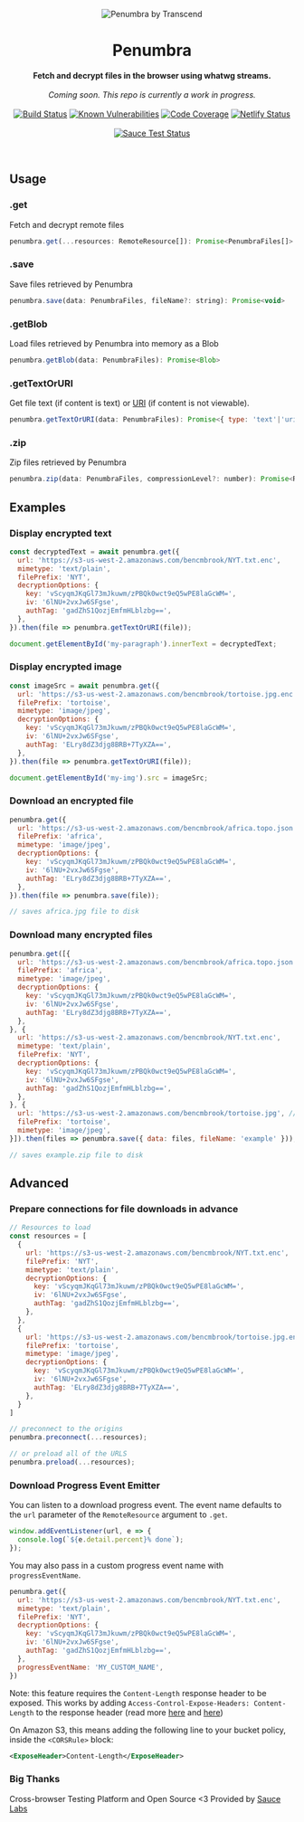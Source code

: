 <p align="center">
  <img alt="Penumbra by Transcend" src="https://user-images.githubusercontent.com/7354176/61583246-43519500-aaea-11e9-82a2-e7470f3d4e00.png"/>
</p>
<h1 align="center">Penumbra</h1>
<p align="center">
  <strong>Fetch and decrypt files in the browser using whatwg streams.</strong>
  <br /><br />
  <i>Coming soon. This repo is currently a work in progress.</i>
  <br /><br />
  <a href="https://travis-ci.com/transcend-io/penumbra"><img src="https://travis-ci.com/transcend-io/penumbra.svg?branch=master" alt="Build Status"></a>
  <a href="https://snyk.io//test/github/transcend-io/penumbra?targetFile=package.json"><img src="https://snyk.io//test/github/transcend-io/penumbra/badge.svg?targetFile=package.json" alt="Known Vulnerabilities"></a>
  <a href="https://codecov.io/gh/transcend-io/penumbra"><img src="https://codecov.io/gh/transcend-io/penumbra/branch/master/graph/badge.svg" alt="Code Coverage"></a>
  <a href="https://app.netlify.com/sites/penumbra-demo/deploys"><img src="https://api.netlify.com/api/v1/badges/533125dc-c7af-4442-af32-df7283c7322b/deploy-status" alt="Netlify Status"></a>
  <br /><br />
  <a href="https://saucelabs.com/u/penumbra"><img src="https://saucelabs.com/browser-matrix/penumbra.svg?auth=c2b96594999df3d684c9af8d63a0c61e" alt="Sauce Test Status"></a>
</p>
<br />

## Usage

### .get
Fetch and decrypt remote files
```js
penumbra.get(...resources: RemoteResource[]): Promise<PenumbraFiles[]>
```

### .save
Save files retrieved by Penumbra
```js
penumbra.save(data: PenumbraFiles, fileName?: string): Promise<void>
```

### .getBlob
Load files retrieved by Penumbra into memory as a Blob
```js
penumbra.getBlob(data: PenumbraFiles): Promise<Blob>
```

### .getTextOrURI 
Get file text (if content is text) or [URI](https://developer.mozilla.org/en-US/docs/Web/API/URL/createObjectURL) (if content is not viewable).

```js
penumbra.getTextOrURI(data: PenumbraFiles): Promise<{ type: 'text'|'uri', data: string }>
```

### .zip
Zip files retrieved by Penumbra

```js
penumbra.zip(data: PenumbraFiles, compressionLevel?: number): Promise<ReadableStream>
```

## Examples

### Display encrypted text

```js
const decryptedText = await penumbra.get({
  url: 'https://s3-us-west-2.amazonaws.com/bencmbrook/NYT.txt.enc',
  mimetype: 'text/plain',
  filePrefix: 'NYT',
  decryptionOptions: {
    key: 'vScyqmJKqGl73mJkuwm/zPBQk0wct9eQ5wPE8laGcWM=',
    iv: '6lNU+2vxJw6SFgse',
    authTag: 'gadZhS1QozjEmfmHLblzbg==',
  },
}).then(file => penumbra.getTextOrURI(file));

document.getElementById('my-paragraph').innerText = decryptedText;
```

### Display encrypted image
```js
const imageSrc = await penumbra.get({
  url: 'https://s3-us-west-2.amazonaws.com/bencmbrook/tortoise.jpg.enc',
  filePrefix: 'tortoise',
  mimetype: 'image/jpeg',
  decryptionOptions: {
    key: 'vScyqmJKqGl73mJkuwm/zPBQk0wct9eQ5wPE8laGcWM=',
    iv: '6lNU+2vxJw6SFgse',
    authTag: 'ELry8dZ3djg8BRB+7TyXZA==',
  },
}).then(file => penumbra.getTextOrURI(file));

document.getElementById('my-img').src = imageSrc;
```

### Download an encrypted file
```js
penumbra.get({
  url: 'https://s3-us-west-2.amazonaws.com/bencmbrook/africa.topo.json.enc',
  filePrefix: 'africa',
  mimetype: 'image/jpeg',
  decryptionOptions: {
    key: 'vScyqmJKqGl73mJkuwm/zPBQk0wct9eQ5wPE8laGcWM=',
    iv: '6lNU+2vxJw6SFgse',
    authTag: 'ELry8dZ3djg8BRB+7TyXZA==',
  },
}).then(file => penumbra.save(file));

// saves africa.jpg file to disk
```

### Download many encrypted files
```js
penumbra.get([{
  url: 'https://s3-us-west-2.amazonaws.com/bencmbrook/africa.topo.json.enc',
  filePrefix: 'africa',
  mimetype: 'image/jpeg',
  decryptionOptions: {
    key: 'vScyqmJKqGl73mJkuwm/zPBQk0wct9eQ5wPE8laGcWM=',
    iv: '6lNU+2vxJw6SFgse',
    authTag: 'ELry8dZ3djg8BRB+7TyXZA==',
  },
}, {
  url: 'https://s3-us-west-2.amazonaws.com/bencmbrook/NYT.txt.enc',
  mimetype: 'text/plain',
  filePrefix: 'NYT',
  decryptionOptions: {
    key: 'vScyqmJKqGl73mJkuwm/zPBQk0wct9eQ5wPE8laGcWM=',
    iv: '6lNU+2vxJw6SFgse',
    authTag: 'gadZhS1QozjEmfmHLblzbg==',
  },
}, {
  url: 'https://s3-us-west-2.amazonaws.com/bencmbrook/tortoise.jpg', // this is not encrypted
  filePrefix: 'tortoise',
  mimetype: 'image/jpeg',
}]).then(files => penumbra.save({ data: files, fileName: 'example' }));

// saves example.zip file to disk
```

## Advanced

### Prepare connections for file downloads in advance

```js
// Resources to load
const resources = [
  {
    url: 'https://s3-us-west-2.amazonaws.com/bencmbrook/NYT.txt.enc',
    filePrefix: 'NYT',
    mimetype: 'text/plain',
    decryptionOptions: {
      key: 'vScyqmJKqGl73mJkuwm/zPBQk0wct9eQ5wPE8laGcWM=',
      iv: '6lNU+2vxJw6SFgse',
      authTag: 'gadZhS1QozjEmfmHLblzbg==',
    },
  },
  {
    url: 'https://s3-us-west-2.amazonaws.com/bencmbrook/tortoise.jpg.enc',
    filePrefix: 'tortoise',
    mimetype: 'image/jpeg',
    decryptionOptions: {
      key: 'vScyqmJKqGl73mJkuwm/zPBQk0wct9eQ5wPE8laGcWM=',
      iv: '6lNU+2vxJw6SFgse',
      authTag: 'ELry8dZ3djg8BRB+7TyXZA==',
    },
  }
]

// preconnect to the origins
penumbra.preconnect(...resources);

// or preload all of the URLS
penumbra.preload(...resources);
```

### Download Progress Event Emitter

You can listen to a download progress event. The event name defaults to the `url` parameter of the `RemoteResource` argument to `.get`. 

```js
window.addEventListener(url, e => {
  console.log(`${e.detail.percent}% done`);
});
```

You may also pass in a custom progress event name with `progressEventName`.
```js
penumbra.get({
  url: 'https://s3-us-west-2.amazonaws.com/bencmbrook/NYT.txt.enc',
  mimetype: 'text/plain',
  filePrefix: 'NYT',
  decryptionOptions: {
    key: 'vScyqmJKqGl73mJkuwm/zPBQk0wct9eQ5wPE8laGcWM=',
    iv: '6lNU+2vxJw6SFgse',
    authTag: 'gadZhS1QozjEmfmHLblzbg==',
  },
  progressEventName: 'MY_CUSTOM_NAME',
})
```

Note: this feature requires the `Content-Length` response header to be exposed. This works by adding `Access-Control-Expose-Headers: Content-Length` to the response header (read more [here](https://www.html5rocks.com/en/tutorials/cors/) and [here](https://developer.mozilla.org/en-US/docs/Web/HTTP/Headers/Access-Control-Expose-Headers))

On Amazon S3, this means adding the following line to your bucket policy, inside the `<CORSRule>` block:

```xml
<ExposeHeader>Content-Length</ExposeHeader>
```

### Big Thanks

Cross-browser Testing Platform and Open Source <3 Provided by [Sauce Labs][homepage]

[homepage]: https://saucelabs.com
